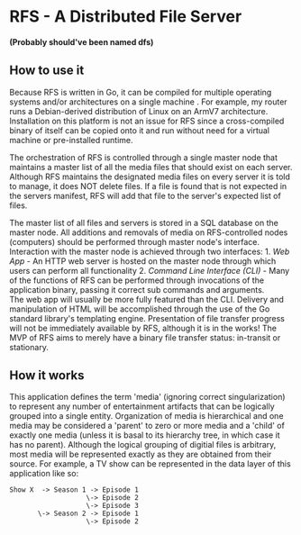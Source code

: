 # RFS - A Distributed File Server
#### (Probably should've been named dfs)

## How to use it
Because RFS is written in Go, it can be compiled for multiple operating systems and/or 
architectures on a single machine .  For example, my router runs a Debian-derived
distribution of Linux on an ArmV7 architecture.  Installation on this platform is not
an issue for RFS since a cross-compiled binary of itself can be copied onto it and 
run without need for a virtual machine or pre-installed runtime. 

The orchestration of RFS is controlled through a single master node that maintains a 
master list of all the media files that should exist on each server.  Although RFS
maintains the designated media files on every server it is told to manage, it does
NOT delete files.  If a file is found that is not expected in the servers manifest,
RFS will add that file to the server's expected list of files.  

The master list of all files and servers is stored in a SQL database on the master
node.  All additions and removals of media on RFS-controlled nodes (computers) 
should be performed through master node's interface.  Interaction with the master
node is achieved through two interfaces:
    1. *Web App* - An HTTP web server is hosted on the master node through which
        users can perform all functionality
    2. *Command Line Interface (CLI)* - Many of the functions of RFS can be
        performed through invocations of the application binary, passing it 
        correct sub commands and arguments.  
The web app will usually be more fully featured than the CLI.  Delivery and
manipulation of HTML will be accomplished through the use of the Go standard 
library's templating engine.  Presentation of file transfer progress will not be 
immediately available by RFS, although it is in the works!  The MVP of RFS aims to
merely have a binary file transfer status: in-transit or stationary.

## How it works
This application defines the term 'media' (ignoring correct singularization) to
represent any number of entertainment artifacts that can be logically grouped into
a single entity.  Organization of media is hierarchical and one media may be considered
a 'parent' to zero or more media and a 'child' of exactly one media (unless it is basal
to its hierarchy tree, in which case it has no parent).  Although the logical grouping 
of digitial files is arbitrary, most media will be represented exactly as they are 
obtained from their source.  For example, a TV show can be represented in the data
layer of this application like so:
```
Show X  -> Season 1 -> Episode 1
                   \-> Episode 2
                   \-> Episode 3
       \-> Season 2 -> Episode 1
                   \-> Episode 2
```
